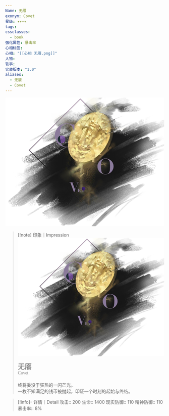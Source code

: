 ```yaml
---
Name: 无餍
exonym: Covet
星级: ✦✦✦✦
tags: 
cssclasses:
  - book
强化属性: 暴击率
心相标签: 
心相: "[[心相 无餍.png]]"
人物: 
轶事: 
实装版本: "1.0"
aliases:
  - 无餍
  - Covet
---
```

![cover](assets/无餍｜Covet.assets/心相%20无餍.png)

> [!note] 印象｜Impression
> ![心相 无餍|inlL|300](assets/无餍｜Covet.assets/心相%20无餍.png)
> <p style="font-family: '家族宋', sans-serif; font-size: 22px; line-height: 0.75; text-indent: 0;">无餍<br><span style="font-family: serif; font-size: 14px; color: #888888;">Covet</span></p>
> 
> 终将委没于狂热的一闪芒光。  
> 一枚不知满足的钱币被抛起，印证一个时刻的起始与终结。

> [!info]- 详情｜Detail
> 攻击:: 200
> 生命:: 1400
> 现实防御:: 110
> 精神防御:: 110
> 暴击率:: 8%
